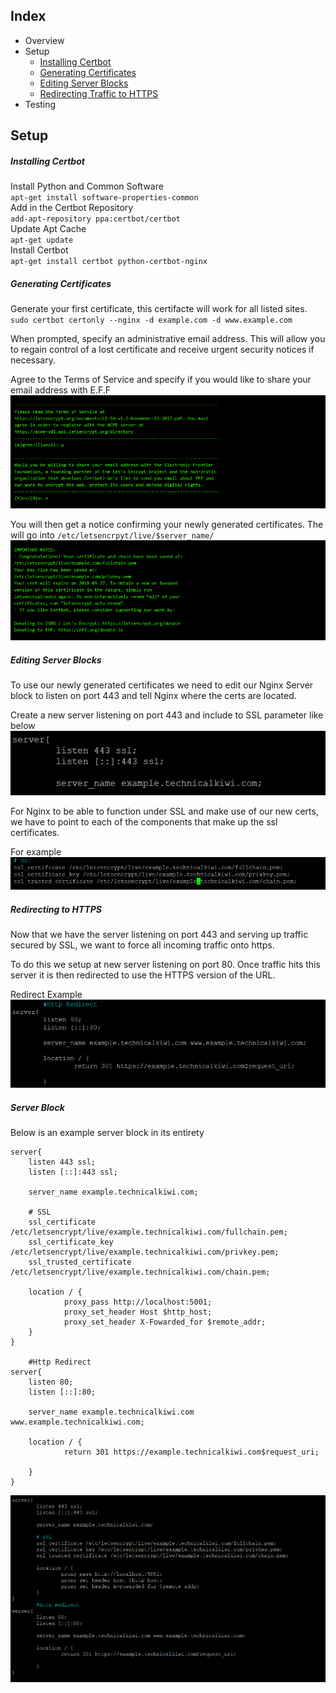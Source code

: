 ## Index

- Overview
- Setup
  - [Installing Certbot](#installing-certbot)
  - [Generating Certificates](#generating-certificates)
  - [Editing Server Blocks](#editing-server-blocks)
  - [Redirecting Traffic to HTTPS](#redirecting-to-https)
- Testing

## Setup

##### Installing Certbot

Install Python and Common Software  
`apt-get install software-properties-common`  
Add in the Certbot Repository  
`add-apt-repository ppa:certbot/certbot`  
Update Apt Cache  
`apt-get update`  
Install Certbot  
`apt-get install certbot python-certbot-nginx` 

##### Generating Certificates  

Generate your first certificate, this certifacte will work for all listed sites.  
`sudo certbot certonly --nginx -d example.com -d www.example.com`

When prompted, specify an administrative email address. This will allow you to regain control of a lost certificate and receive urgent security notices if necessary. 

Agree to the Terms of Service and specify if you would like to share your email address with E.F.F 
![Certbot t&cs](./resources/certbot_run.png)

You will then get a notice confirming your newly generated certificates. 
The will go into `/etc/letsencrpyt/live/$server_name/` 
![Certbot certs](./resources/certbot_cert.png)


##### Editing Server Blocks

To use our newly generated certificates we need to edit our Nginx Server block to listen on port 443 and tell Nginx where the certs are located.  

Create a new server listening on port 443 and include to SSL parameter like below
![Listen on 443](./resources/listen_443.png)


For Nginx to be able to function under SSL and make use of our new certs, we have to point to each of the components that make up the ssl certificates.  

For example 
![SSL Config](./resources/ssl_config.png)


##### Redirecting to HTTPS
Now that we have the server listening on port 443 and serving up traffic secured by SSL, we want to force all incoming traffic onto https.

To do this we setup at new server listening on port 80.
Once traffic hits this server it is then redirected to use the HTTPS version of the URL.

Redirect Example
![HTTPS Redirect](./resources/https_redirect.png)


##### Server Block
Below is an example server block in its entirety

    server{  
        listen 443 ssl;  
        listen [::]:443 ssl;  

        server_name example.technicalkiwi.com;

        # SSL
        ssl_certificate /etc/letsencrypt/live/example.technicalkiwi.com/fullchain.pem;
        ssl_certificate_key /etc/letsencrypt/live/example.technicalkiwi.com/privkey.pem;
        ssl_trusted_certificate /etc/letsencrypt/live/example.technicalkiwi.com/chain.pem;

        location / {
                proxy_pass http://localhost:5001;
                proxy_set_header Host $http_host;
                proxy_set_header X-Fowarded_for $remote_addr;
        }  
    }  

        #Http Redirect  
    server{  
        listen 80;  
        listen [::]:80;

        server_name example.technicalkiwi.com www.example.technicalkiwi.com;

        location / {
                return 301 https://example.technicalkiwi.com$request_uri;

        }
    }


![SSL Server Block](./resources/ssl_serverblock.png)